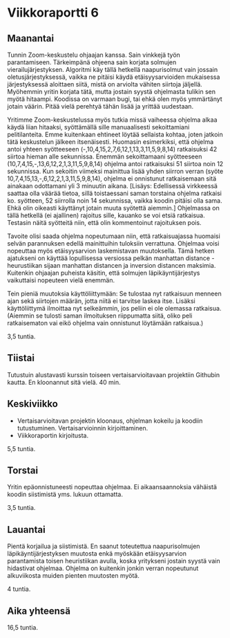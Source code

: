 # Viikkoraportti 6

## Maanantai

Tunnin Zoom-keskustelu ohjaajan kanssa. Sain vinkkejä työn parantamiseen. Tärkeimpänä ohjeena sain korjata solmujen vierailujärjestyksen. Algoritmi käy tällä hetkellä naapurisolmut vain jossain oletusjärjestyksessä, vaikka ne pitäisi käydä etäisyysarvioiden mukaisessa järjestyksessä aloittaen siitä, mistä on arviolta vähiten siirtoja jäljellä. Myöhemmin yritin korjata tätä, mutta jostain syystä ohjelmasta tulikin sen myötä hitaampi. Koodissa on varmaan bugi, tai ehkä olen myös ymmärtänyt jotain väärin. Pitää vielä perehtyä tähän lisää ja yrittää uudestaan.

Yritimme Zoom-keskustelussa myös tutkia missä vaiheessa ohjelma alkaa käydä liian hitaaksi, syöttämällä sille manuaalisesti sekoittamiani pelitilanteita. Emme kuitenkaan ehtineet löytää sellaista kohtaa, joten jatkoin tätä keskustelun jälkeen itsenäisesti. Huomasin esimerkiksi, että ohjelma antoi yhteen syötteeseen (-,10,4,15,2,7,6,12,1,13,3,11,5,9,8,14) ratkaisuksi 42 siirtoa hieman alle sekunnissa. Enemmän sekoittamaani syötteeseen (10,7,4,15,-,13,6,12,2,1,3,11,5,9,8,14) ohjelma antoi ratkaisuksi 51 siirtoa noin 12 sekunnissa. Kun sekoitin viimeksi mainittua lisää yhden siirron verran (syöte 10,7,4,15,13,-,6,12,2,1,3,11,5,9,8,14), ohjelma ei onnistunut ratkaisemaan sitä ainakaan odottamani yli 3 minuutin aikana. [Lisäys: Edellisessä virkkeessä saattaa olla väärää tietoa, sillä toistaessani saman torstaina ohjelma ratkaisi ko. syötteen, 52 siirrolla noin 14 sekunnissa, vaikka koodin pitäisi olla sama. Ehkä olin oikeasti käyttänyt jotain muuta syötettä aiemmin.] Ohjelmassa on tällä hetkellä (ei ajallinen) rajoitus sille, kauanko se voi etsiä ratkaisua. Testasin näitä syötteitä niin, että olin kommentoinut rajoituksen pois.

Tavoite olisi saada ohjelma nopeutumaan niin, että ratkaisuajassa huomaisi selvän parannuksen edellä mainittuihin tuloksiin verrattuna. Ohjelmaa voisi nopeuttaa myös etäisyysarvion laskemistavan muutoksella. Tämä hetken ajatukseni on käyttää lopullisessa versiossa pelkän manhattan distance -heurustiikan sijaan manhattan distancen ja inversion distancen maksimia. Kuitenkin ohjaajan puheista käsitin, että solmujen läpikäyntijärjestys vaikuttaisi nopeuteen vielä enemmän.

Tein pieniä muutoksia käyttöliittymään: Se tulostaa nyt ratkaisuun menneen ajan sekä siirtojen määrän, jotta niitä ei tarvitse laskea itse. Lisäksi käyttöliittymä ilmoittaa nyt selkeämmin, jos peliin ei ole olemassa ratkaisua. (Aiemmin se tulosti saman ilmoituksen riippumatta siitä, oliko peli ratkaisematon vai eikö ohjelma vain onnistunut löytämään ratkaisua.)

3,5 tuntia.

## Tiistai

Tutustuin alustavasti kurssin toiseen vertaisarvioitavaan projektiin Githubin kautta. En kloonannut sitä vielä. 40 min.

## Keskiviikko

- Vertaisarvioitavan projektin kloonaus, ohjelman kokeilu ja koodiin tutustuminen. Vertaisarvioinnin kirjoittaminen.
- Viikkoraportin kirjoitusta.

5,5 tuntia.

## Torstai

Yritin epäonnistuneesti nopeuttaa ohjelmaa. Ei aikaansaannoksia vähäistä koodin siistimistä yms. lukuun ottamatta.

3,5 tuntia.

## Lauantai

Pientä korjailua ja siistimistä. En saanut toteutettua naapurisolmujen läpikäyntijärjestyksen muutosta enkä myöskään etäisyysarvion parantamista toisen heuristiikan avulla, koska yritykseni jostain syystä vain hidastivat ohjelmaa. Ohjelma on kuitenkin jonkin verran nopeutunut alkuviikosta muiden pienten muutosten myötä.

4 tuntia.

## Aika yhteensä

16,5 tuntia.

